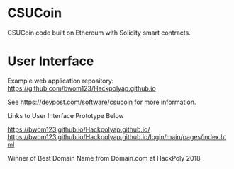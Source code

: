 # CSUCoin
CSUCoin code built on Ethereum with Solidity smart contracts.

# User Interface
Example web application repository: https://github.com/bwom123/Hackpolyap.github.io

See https://devpost.com/software/csucoin for more information.

Links to User Interface Prototype Below

https://bwom123.github.io/Hackpolyap.github.io/
https://bwom123.github.io/Hackpolyap.github.io/login/main/pages/index.html

Winner of Best Domain Name from Domain.com at HackPoly 2018

